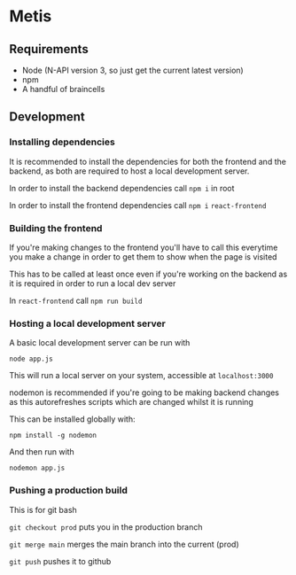 # Metis

## Requirements
 - Node (N-API version 3, so just get the current latest version)
  - npm
  - A handful of braincells

## Development

### Installing dependencies

It is recommended to install the dependencies for both the frontend and the backend, as both are required to host a local development server.

In order to install the backend dependencies call ```npm i``` in root

In order to install the frontend dependencies call ```npm i``` ```react-frontend```

### Building the frontend

If you're making changes to the frontend you'll have to call this everytime you make a change in order to get them to show when the page is visited 

This has to be called at least once even if you're working on the backend as it is required in order to run a local dev server

In ```react-frontend``` call ```npm run build```

### Hosting a local development server

A basic local development server can be run with

```node app.js```

This will run a local server on your system, accessible at ```localhost:3000```

nodemon is recommended if you're going to be making backend changes as this autorefreshes scripts which are changed whilst it is running

This can be installed globally with:

```npm install -g nodemon```

And then run with

```nodemon app.js```

### Pushing a production build

This is for git bash

```git checkout prod``` puts you in the production branch

```git merge main``` merges the main branch into the current (prod)

```git push``` pushes it to github
